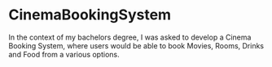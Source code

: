 # CinemaBookingSystem

In the context of my bachelors degree, I was asked to develop a Cinema Booking System, where users would be able to book Movies, Rooms, Drinks and Food from a various options.